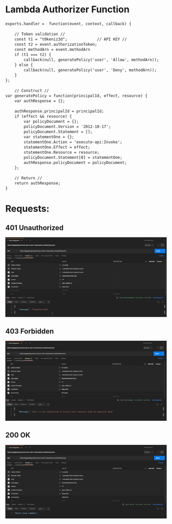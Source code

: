 # Lambda Authorizer Function

```node
exports.handler =  function(event, context, callback) {

    // Token validation //
    const t1 = "t0keniz3d";             // API KEY //                 
    const t2 = event.authorizationToken;
    const methodArn = event.methodArn
    if (t1 === t2) {
        callback(null, generatePolicy('user', 'Allow', methodArn));    
    } else {
        callback(null, generatePolicy('user', 'Deny', methodArn));      
    }
};

    // Construct //
var generatePolicy = function(principalId, effect, resource) {
    var authResponse = {};
    
    authResponse.principalId = principalId;
    if (effect && resource) {
        var policyDocument = {};
        policyDocument.Version = '2012-10-17'; 
        policyDocument.Statement = [];
        var statementOne = {};
        statementOne.Action = 'execute-api:Invoke'; 
        statementOne.Effect = effect;
        statementOne.Resource = resource;
        policyDocument.Statement[0] = statementOne;
        authResponse.policyDocument = policyDocument;
    };
    
    // Return //
    return authResponse;
}
```
# Requests:
## 401 Unauthorized
[![](https://github.com/x0rCTF/API-Gateway-Lambda-authorizer/blob/main/images/401-Unauthorized.jpg)](https://github.com/x0rCTF/API-Gateway-Lambda-authorizer/blob/main/images/401-Unauthorized.jpg)

## 403 Forbidden
[![](https://github.com/x0rCTF/API-Gateway-Lambda-authorizer/blob/main/images/403-Forbidden.jpg)](https://github.com/x0rCTF/API-Gateway-Lambda-authorizer/blob/main/images/403-Forbidden.jpg)

## 200 OK
[![](https://github.com/x0rCTF/API-Gateway-Lambda-authorizer/blob/main/images/200-OK.jpg)](https://github.com/x0rCTF/API-Gateway-Lambda-authorizer/blob/main/images/200-OK.jpg)
